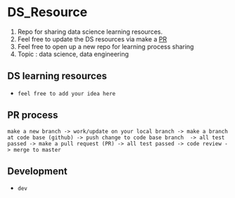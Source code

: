 # DS_Resource
1. Repo for sharing data science learning resources. 
2. Feel free to update the DS resources via make a [PR](https://github.com/DataStudySquad/DS_Resource/pulls)
3. Feel free to open up a new repo for learning process sharing 
4. Topic : data science, data engineering 


## DS learning resources
- `feel free to add your idea here`

## PR process 
```
make a new branch -> work/update on your local branch -> make a branch at code base (github) -> push change to code base branch  -> all test passed -> make a pull request (PR) -> all test passed -> code review -> merge to master  

```

## Development 
- `dev `